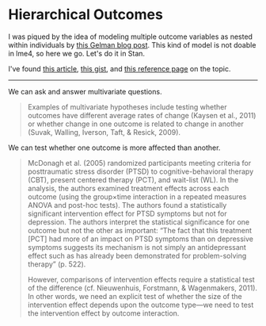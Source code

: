 # Hierarchical Outcomes

I was piqued by the idea of modeling multiple outcome variables as nested within individuals by [this Gelman blog post](http://andrewgelman.com/2016/03/20/my-quick-answer-is-that-i-would-analyze-all-10-outcomes-using-a-multilevel-model/). This kind of model is not doable in lme4, so here we go. Let's do it in Stan.

I've found [this article](https://www.ncbi.nlm.nih.gov/pmc/articles/PMC4119868/#SD3), [this gist](https://gist.github.com/khakieconomics/9dd785c241a1ee0b6f32), and [this reference page](http://stats.idre.ucla.edu/r/faq/multivariate-random-coefficient-model/) on the topic.

***

We can ask and answer multivariate questions.

> Examples of multivariate hypotheses include testing whether outcomes have different average rates of change (Kaysen et al., 2011) or whether change in one outcome is related to change in another (Suvak, Walling, Iverson, Taft, & Resick, 2009).

We can test whether one outcome is more affected than another.

> McDonagh et al. (2005) randomized participants meeting criteria for posttraumatic stress disorder (PTSD) to cognitive-behavioral therapy (CBT), present centered therapy (PCT), and wait-list (WL). In the analysis, the authors examined treatment effects across each outcome (using the group×time interaction in a repeated measures ANOVA and post-hoc tests). The authors found a statistically significant intervention effect for PTSD symptoms but not for depression. The authors interpret the statistical significance for one outcome but not the other as important: “The fact that this treatment [PCT] had more of an impact on PTSD symptoms than on depressive symptoms suggests its mechanism is not simply an antidepressant effect such as has already been demonstrated for problem-solving therapy” (p. 522).
>
> However, comparisons of intervention effects require a statistical test of the difference (cf. Nieuwenhuis, Forstmann, & Wagenmakers, 2011). In other words, we need an explicit test of whether the size of the intervention effect depends upon the outcome type—we need to test the intervention effect by outcome interaction.
